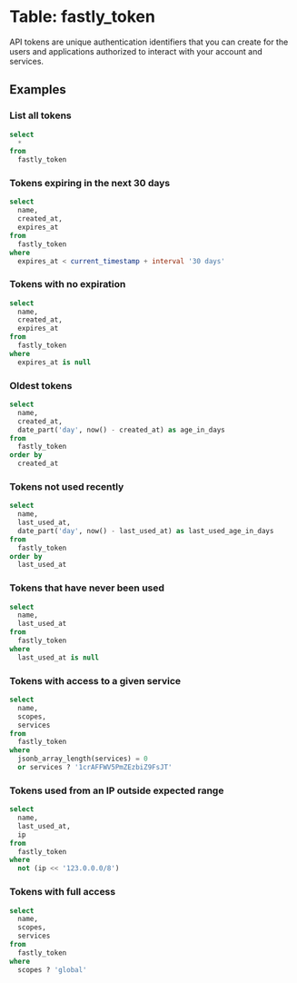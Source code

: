 # Table: fastly_token

API tokens are unique authentication identifiers that you can create for the users and applications authorized to interact with your account and services.

## Examples

### List all tokens

```sql
select
  *
from
  fastly_token
```

### Tokens expiring in the next 30 days

```sql
select
  name,
  created_at,
  expires_at
from
  fastly_token
where
  expires_at < current_timestamp + interval '30 days'
```

### Tokens with no expiration

```sql
select
  name,
  created_at,
  expires_at
from
  fastly_token
where
  expires_at is null
```

### Oldest tokens

```sql
select
  name,
  created_at,
  date_part('day', now() - created_at) as age_in_days
from
  fastly_token
order by
  created_at
```

### Tokens not used recently

```sql
select
  name,
  last_used_at,
  date_part('day', now() - last_used_at) as last_used_age_in_days
from
  fastly_token
order by
  last_used_at
```

### Tokens that have never been used

```sql
select
  name,
  last_used_at
from
  fastly_token
where
  last_used_at is null
```

### Tokens with access to a given service

```sql
select
  name,
  scopes,
  services
from
  fastly_token
where
  jsonb_array_length(services) = 0
  or services ? '1crAFFWV5PmZEzbiZ9FsJT'
```

### Tokens used from an IP outside expected range

```sql
select
  name,
  last_used_at,
  ip
from
  fastly_token
where
  not (ip << '123.0.0.0/8')
```

### Tokens with full access

```sql
select
  name,
  scopes,
  services
from
  fastly_token
where
  scopes ? 'global'
```
